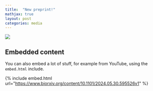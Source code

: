 ```yaml
---
title:  "New preprint!"
mathjax: true
layout: post
categories: media
---
```


![](https://niklas-mueller.github.io/files/texture_shape_preprint_screenshot.png)


## Embedded content

You can also embed a lot of stuff, for example from YouTube, using the `embed.html` include.

{% include embed.html url="https://www.biorxiv.org/content/10.1101/2024.05.30.595526v1" %}
